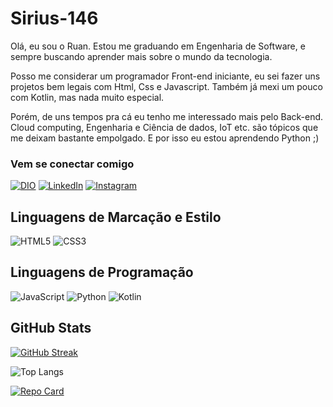 # Sirius-146

Olá, eu sou o Ruan. Estou me graduando em Engenharia de Software, e sempre buscando aprender mais sobre o mundo da tecnologia.

Posso me considerar um programador Front-end iniciante, eu sei fazer uns projetos bem legais com Html, Css e Javascript. Também já mexi um pouco com Kotlin, mas nada muito especial.

Porém, de uns tempos pra cá eu tenho me interessado mais pelo Back-end. Cloud computing, Engenharia e Ciência de dados, IoT etc. são tópicos que me deixam bastante empolgado. E por isso eu estou aprendendo Python ;) 

### Vem se conectar comigo

[![DIO](https://img.shields.io/badge/Dio-000?style=for-the-badge&logo=Dio&logoColor=0E76A8)](https://web.dio.me/users/ruan_faria)
[![LinkedIn](https://img.shields.io/badge/LinkedIn-000?style=for-the-badge&logo=linkedin&logoColor=0E76A8)](www.linkedin.com/in/ruan-faria-7515b119a)
[![Instagram](https://img.shields.io/badge/Instagram-000?style=for-the-badge&logo=instagram)](https://www.instagram.com/ruanfaria10/)

## Linguagens de Marcação e Estilo
![HTML5](https://img.shields.io/badge/HTML5-000?style=for-the-badge&logo=html5)
![CSS3](https://img.shields.io/badge/CSS3-000?style=for-the-badge&logo=css3&logoColor=264CE4)

## Linguagens de Programação

![JavaScript](https://img.shields.io/badge/JavaScript-000?style=for-the-badge&logo=javascript)
![Python](https://img.shields.io/badge/Python-000?style=for-the-badge&logo=python)
![Kotlin](https://img.shields.io/badge/Kotlin-000?style=for-the-badge&logo=kotlin)

## GitHub Stats

[![GitHub Streak](https://streak-stats.demolab.com/?user=Sirius-146&theme=bear&background=000&border=30A3DC&dates=FFF)](https://git.io/streak-stats)

![Top Langs](https://github-readme-stats-git-masterrstaa-rickstaa.vercel.app/api/top-langs/?username=Sirius-146&layout=compact&bg_color=000&border_color=30A3DC&title_color=E94D5F&text_color=FFF)

[![Repo Card](https://github-readme-stats.vercel.app/api/pin/?username=Sirius-146&repo=dio-lab-open-source&bg_color=000&border_color=30A3DC&show_icons=true&icon_color=30A3DC&title_color=E94D5F&text_color=FFF)](https://github.com/Sirius-146/dio-lab-open-source)